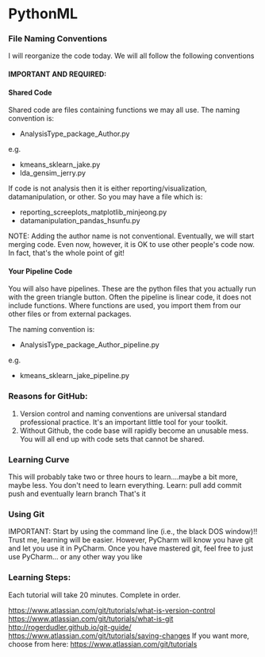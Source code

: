 # PythonML


###  File Naming Conventions

I will reorganize the code today. We will all follow the following conventions
#### IMPORTANT AND REQUIRED:

#### Shared Code
Shared code are files containing functions we may all use.
The naming convention is:

- AnalysisType_package_Author.py

e.g.  
- kmeans_sklearn_jake.py
- lda_gensim_jerry.py

If code is not analysis then it is either reporting/visualization, datamanipulation, or other.
So you may have a file which is:

- reporting_screeplots_matplotlib_minjeong.py
- datamanipulation_pandas_hsunfu.py

NOTE: Adding the author name is not conventional. Eventually, we will start merging code. Even now, however, it is OK to use other people's code now. In fact, that's the whole point of git!

#### Your Pipeline Code
You will also have pipelines. These are the python files that you actually run with the green triangle button. Often the pipeline is linear code, it does not include functions. Where functions are used, you import them from our other files or from external packages.

The naming convention is:
- AnalysisType_package_Author_pipeline.py

e.g.  
- kmeans_sklearn_jake_pipeline.py



### Reasons for GitHub:
1. Version control and naming conventions  are universal standard professional practice. It's an important little tool for your toolkit.
2. Without Github, the code base will rapidly become an unusable mess. You will all end up with code sets that cannot be shared.

### Learning Curve
This will probably take two or three hours to learn....maybe a bit more, maybe less. You don't need to learn everything.
Learn:
pull
add
commit
push
and eventually learn branch
That's it

### Using Git
IMPORTANT: Start by using the command line (i.e., the black DOS window)!! Trust me, learning will be easier. However, PyCharm will know you have git and let you use it in  PyCharm. Once you have mastered git, feel free to just use  PyCharm... or any other way you like

### Learning Steps:
Each tutorial will take 20 minutes. Complete in order.

https://www.atlassian.com/git/tutorials/what-is-version-control
https://www.atlassian.com/git/tutorials/what-is-git
http://rogerdudler.github.io/git-guide/
https://www.atlassian.com/git/tutorials/saving-changes
If you want more, choose from here: https://www.atlassian.com/git/tutorials



